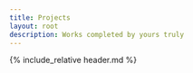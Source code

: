 ```yaml
---
title: Projects
layout: root
description: Works completed by yours truly
---
```


{% include_relative header.md %}


